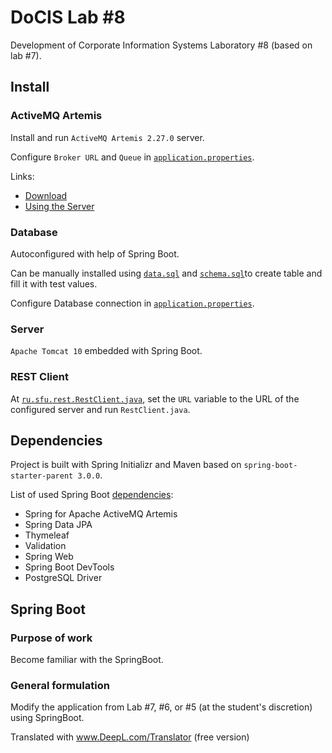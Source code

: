 # DoCIS Lab #8

Development of Corporate Information Systems Laboratory #8 (based on lab #7).

## Install

### ActiveMQ Artemis

Install and run `ActiveMQ Artemis 2.27.0` server.

Configure `Broker URL` and `Queue` in [`application.properties`](src/main/resources/application.properties).

Links:
- [Download](https://activemq.apache.org/components/artemis/download/)
- [Using the Server](https://activemq.apache.org/components/artemis/documentation/latest/using-server.html)

### Database

Autoconfigured with help of Spring Boot.

Can be manually installed using [`data.sql`](src/main/resources/data.sql) and 
[`schema.sql`](src/main/resources/schema.sql)to create table and fill it with test values.

Configure Database connection in [`application.properties`](src/main/resources/application.properties).

### Server

`Apache Tomcat 10` embedded with Spring Boot.

### REST Client

At  [`ru.sfu.rest.RestClient.java`](src/main/java/ru/sfu/boot/rest/RestClient.java),
set the `URL` variable to the URL of the configured server and run `RestClient.java`.

## Dependencies

Project is built with Spring Initializr and Maven based on `spring-boot-starter-parent 3.0.0`.

List of used Spring Boot [dependencies](pom.xml):
- Spring for Apache ActiveMQ Artemis
- Spring Data JPA
- Thymeleaf
- Validation
- Spring Web
- Spring Boot DevTools
- PostgreSQL Driver

## Spring Boot
### Purpose of work
Become familiar with the SpringBoot.
### General formulation
Modify the application from Lab #7, #6, or #5 (at the student's discretion) using SpringBoot.

Translated with www.DeepL.com/Translator (free version)
